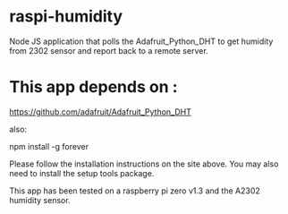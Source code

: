 # raspi-humidity
Node JS application that polls the Adafruit_Python_DHT to get humidity from 2302 sensor and report back to a remote server.

# This app depends on :

https://github.com/adafruit/Adafruit_Python_DHT

also:

npm install -g forever

Please follow the installation instructions on the site above.  You may also need to
install the setup tools package.

This app has been tested on a raspberry pi zero v1.3 and the A2302 humidity sensor.